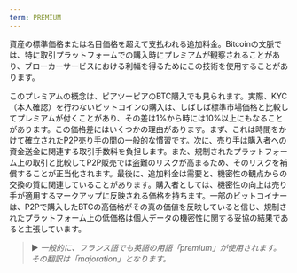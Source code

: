 ```yaml
---
term: PREMIUM
---
```


資産の標準価格または名目価格を超えて支払われる追加料金。Bitcoinの文脈では、特に取引プラットフォームでの購入時にプレミアムが観察されることがあり、ブローカーサービスにおける利幅を得るためにこの技術を使用することがあります。

このプレミアムの概念は、ピアツーピアのBTC購入でも見られます。実際、KYC（本人確認）を行わないビットコインの購入は、しばしば標準市場価格と比較してプレミアムが付くことがあり、その差は1%から時には10%以上にもなることがあります。この価格差にはいくつかの理由があります。まず、これは時間をかけて確立されたP2P売り手の間の一般的な慣習です。次に、売り手は購入者への資金送金に関連する取引手数料を負担します。また、規制されたプラットフォーム上の取引と比較してP2P販売では盗難のリスクが高まるため、そのリスクを補償することが正当化されます。最後に、追加料金は需要と、機密性の観点からの交換の質に関連していることがあります。購入者としては、機密性の向上は売り手が適用するマークアップに反映される価格を持ちます。一部のビットコイナーは、P2Pで購入したBTCの高価格がその真の価値を反映していると信じ、規制されたプラットフォーム上の低価格は個人データの機密性に関する妥協の結果であると主張しています。

> ► *一般的に、フランス語でも英語の用語「premium」が使用されます。その翻訳は「majoration」となります。*